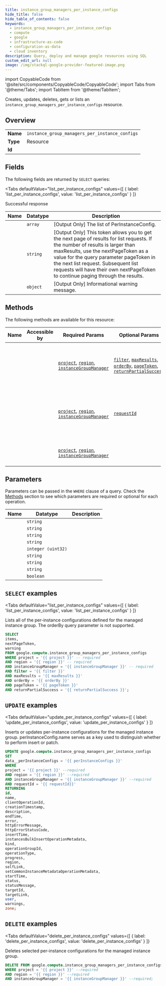```yaml
--- 
title: instance_group_managers_per_instance_configs
hide_title: false
hide_table_of_contents: false
keywords:
  - instance_group_managers_per_instance_configs
  - compute
  - google
  - infrastructure-as-code
  - configuration-as-data
  - cloud inventory
description: Query, deploy and manage google resources using SQL
custom_edit_url: null
image: /img/stackql-google-provider-featured-image.png
---
```


import CopyableCode from '@site/src/components/CopyableCode/CopyableCode';
import Tabs from '@theme/Tabs';
import TabItem from '@theme/TabItem';

Creates, updates, deletes, gets or lists an <code>instance_group_managers_per_instance_configs</code> resource.

## Overview
<table><tbody>
<tr><td><b>Name</b></td><td><code>instance_group_managers_per_instance_configs</code></td></tr>
<tr><td><b>Type</b></td><td>Resource</td></tr>
<tr><td><b>Id</b></td><td><CopyableCode code="google.compute.instance_group_managers_per_instance_configs" /></td></tr>
</tbody></table>

## Fields

The following fields are returned by `SELECT` queries:

<Tabs
    defaultValue="list_per_instance_configs"
    values={[
        { label: 'list_per_instance_configs', value: 'list_per_instance_configs' }
    ]}
>
<TabItem value="list_per_instance_configs">

Successful response

<table>
<thead>
    <tr>
    <th>Name</th>
    <th>Datatype</th>
    <th>Description</th>
    </tr>
</thead>
<tbody>
<tr>
    <td><CopyableCode code="items" /></td>
    <td><code>array</code></td>
    <td>[Output Only] The list of PerInstanceConfig.</td>
</tr>
<tr>
    <td><CopyableCode code="nextPageToken" /></td>
    <td><code>string</code></td>
    <td>[Output Only] This token allows you to get the next page of results for list requests. If the number of results is larger than maxResults, use the nextPageToken as a value for the query parameter pageToken in the next list request. Subsequent list requests will have their own nextPageToken to continue paging through the results.</td>
</tr>
<tr>
    <td><CopyableCode code="warning" /></td>
    <td><code>object</code></td>
    <td>[Output Only] Informational warning message.</td>
</tr>
</tbody>
</table>
</TabItem>
</Tabs>

## Methods

The following methods are available for this resource:

<table>
<thead>
    <tr>
    <th>Name</th>
    <th>Accessible by</th>
    <th>Required Params</th>
    <th>Optional Params</th>
    <th>Description</th>
    </tr>
</thead>
<tbody>
<tr>
    <td><a href="#list_per_instance_configs"><CopyableCode code="list_per_instance_configs" /></a></td>
    <td><CopyableCode code="select" /></td>
    <td><a href="#parameter-project"><code>project</code></a>, <a href="#parameter-region"><code>region</code></a>, <a href="#parameter-instanceGroupManager"><code>instanceGroupManager</code></a></td>
    <td><a href="#parameter-filter"><code>filter</code></a>, <a href="#parameter-maxResults"><code>maxResults</code></a>, <a href="#parameter-orderBy"><code>orderBy</code></a>, <a href="#parameter-pageToken"><code>pageToken</code></a>, <a href="#parameter-returnPartialSuccess"><code>returnPartialSuccess</code></a></td>
    <td>Lists all of the per-instance configurations defined for the managed instance group. The orderBy query parameter is not supported.</td>
</tr>
<tr>
    <td><a href="#update_per_instance_configs"><CopyableCode code="update_per_instance_configs" /></a></td>
    <td><CopyableCode code="update" /></td>
    <td><a href="#parameter-project"><code>project</code></a>, <a href="#parameter-region"><code>region</code></a>, <a href="#parameter-instanceGroupManager"><code>instanceGroupManager</code></a></td>
    <td><a href="#parameter-requestId"><code>requestId</code></a></td>
    <td>Inserts or updates per-instance configurations for the managed instance group. perInstanceConfig.name serves as a key used to distinguish whether to perform insert or patch.</td>
</tr>
<tr>
    <td><a href="#delete_per_instance_configs"><CopyableCode code="delete_per_instance_configs" /></a></td>
    <td><CopyableCode code="delete" /></td>
    <td><a href="#parameter-project"><code>project</code></a>, <a href="#parameter-region"><code>region</code></a>, <a href="#parameter-instanceGroupManager"><code>instanceGroupManager</code></a></td>
    <td></td>
    <td>Deletes selected per-instance configurations for the managed instance group.</td>
</tr>
</tbody>
</table>

## Parameters

Parameters can be passed in the `WHERE` clause of a query. Check the [Methods](#methods) section to see which parameters are required or optional for each operation.

<table>
<thead>
    <tr>
    <th>Name</th>
    <th>Datatype</th>
    <th>Description</th>
    </tr>
</thead>
<tbody>
<tr id="parameter-instanceGroupManager">
    <td><CopyableCode code="instanceGroupManager" /></td>
    <td><code>string</code></td>
    <td></td>
</tr>
<tr id="parameter-project">
    <td><CopyableCode code="project" /></td>
    <td><code>string</code></td>
    <td></td>
</tr>
<tr id="parameter-region">
    <td><CopyableCode code="region" /></td>
    <td><code>string</code></td>
    <td></td>
</tr>
<tr id="parameter-filter">
    <td><CopyableCode code="filter" /></td>
    <td><code>string</code></td>
    <td></td>
</tr>
<tr id="parameter-maxResults">
    <td><CopyableCode code="maxResults" /></td>
    <td><code>integer (uint32)</code></td>
    <td></td>
</tr>
<tr id="parameter-orderBy">
    <td><CopyableCode code="orderBy" /></td>
    <td><code>string</code></td>
    <td></td>
</tr>
<tr id="parameter-pageToken">
    <td><CopyableCode code="pageToken" /></td>
    <td><code>string</code></td>
    <td></td>
</tr>
<tr id="parameter-requestId">
    <td><CopyableCode code="requestId" /></td>
    <td><code>string</code></td>
    <td></td>
</tr>
<tr id="parameter-returnPartialSuccess">
    <td><CopyableCode code="returnPartialSuccess" /></td>
    <td><code>boolean</code></td>
    <td></td>
</tr>
</tbody>
</table>

## `SELECT` examples

<Tabs
    defaultValue="list_per_instance_configs"
    values={[
        { label: 'list_per_instance_configs', value: 'list_per_instance_configs' }
    ]}
>
<TabItem value="list_per_instance_configs">

Lists all of the per-instance configurations defined for the managed instance group. The orderBy query parameter is not supported.

```sql
SELECT
items,
nextPageToken,
warning
FROM google.compute.instance_group_managers_per_instance_configs
WHERE project = '{{ project }}' -- required
AND region = '{{ region }}' -- required
AND instanceGroupManager = '{{ instanceGroupManager }}' -- required
AND filter = '{{ filter }}'
AND maxResults = '{{ maxResults }}'
AND orderBy = '{{ orderBy }}'
AND pageToken = '{{ pageToken }}'
AND returnPartialSuccess = '{{ returnPartialSuccess }}';
```
</TabItem>
</Tabs>


## `UPDATE` examples

<Tabs
    defaultValue="update_per_instance_configs"
    values={[
        { label: 'update_per_instance_configs', value: 'update_per_instance_configs' }
    ]}
>
<TabItem value="update_per_instance_configs">

Inserts or updates per-instance configurations for the managed instance group. perInstanceConfig.name serves as a key used to distinguish whether to perform insert or patch.

```sql
UPDATE google.compute.instance_group_managers_per_instance_configs
SET 
data__perInstanceConfigs = '{{ perInstanceConfigs }}'
WHERE 
project = '{{ project }}' --required
AND region = '{{ region }}' --required
AND instanceGroupManager = '{{ instanceGroupManager }}' --required
AND requestId = '{{ requestId}}'
RETURNING
id,
name,
clientOperationId,
creationTimestamp,
description,
endTime,
error,
httpErrorMessage,
httpErrorStatusCode,
insertTime,
instancesBulkInsertOperationMetadata,
kind,
operationGroupId,
operationType,
progress,
region,
selfLink,
setCommonInstanceMetadataOperationMetadata,
startTime,
status,
statusMessage,
targetId,
targetLink,
user,
warnings,
zone;
```
</TabItem>
</Tabs>


## `DELETE` examples

<Tabs
    defaultValue="delete_per_instance_configs"
    values={[
        { label: 'delete_per_instance_configs', value: 'delete_per_instance_configs' }
    ]}
>
<TabItem value="delete_per_instance_configs">

Deletes selected per-instance configurations for the managed instance group.

```sql
DELETE FROM google.compute.instance_group_managers_per_instance_configs
WHERE project = '{{ project }}' --required
AND region = '{{ region }}' --required
AND instanceGroupManager = '{{ instanceGroupManager }}' --required;
```
</TabItem>
</Tabs>
